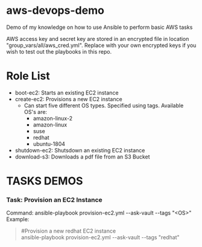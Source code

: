 # aws-devops-demo
Demo of my knowledge on how to use Ansible to perform basic AWS tasks

AWS access key and secret key are stored in an encrypted file in location "group_vars/all/aws_cred.yml".
Replace with your own encrypted keys if you wish to test out the playbooks in this repo.

# Role List
- boot-ec2: Starts an existing EC2 instance
- create-ec2: Provisions a new EC2 instance
  - Can start five different OS types. Specified using tags. Available OS's are:
    - amazon-linux-2
    - amazon-linux
    - suse
    - redhat
    - ubuntu-1804
- shutdown-ec2: Shutsdown an existing EC2 instance
- download-s3: Downloads a pdf file from an S3 Bucket


# TASKS DEMOS


### Task: Provision an EC2 Instance
Command: ansible-playbook provision-ec2.yml --ask-vault --tags "\<OS>"\
Example:
  >#Provision a new redhat EC2 instance\
  ansible-playbook provision-ec2.yml --ask-vault --tags "redhat"
  

